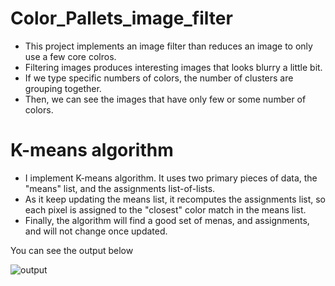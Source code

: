 # Color_Pallets_image_filter

* This project implements an image filter than reduces an image to only use a few core colros. 
* Filtering images produces interesting images that looks blurry a little bit.
* If we type specific numbers of colors, the number of clusters are grouping together. 
* Then, we can see the images that have only few or some number of colors.

# K-means algorithm

* I implement K-means algorithm. It uses two primary pieces of data, the "means" list, and the assignments list-of-lists.
* As it keep updating the means list, it recomputes the assignments list, so each pixel is assigned to the "closest" color match in the means list.
* Finally, the algorithm will find a good set of menas, and assignments, and will not change once updated.

<p>You can see the output below</p>
<img src="output.png" alt="output">
